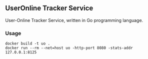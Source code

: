 ## UserOnline Tracker Service

User-Online Tracker Service, written in Go programming language.

### Usage

```
docker build -t uo .
docker run --rm --net=host uo -http-port 8080 -stats-addr 127.0.0.1:8125
```
